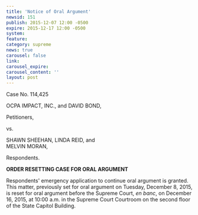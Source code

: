 ```yaml
---
title: 'Notice of Oral Argument'
newsid: 151
publish: 2015-12-07 12:00 -0500
expire: 2015-12-17 12:00 -0500
system: 
feature: 
category: supreme 
news: true
carousel: false
link: 
carousel_expire: 
carousel_content: ''
layout: post
---
```

<p>Case No. 114,425</p>
<p>OCPA IMPACT, INC., and DAVID BOND,</p>
<p>Petitioners,</p>
<p>vs.</p>
<p>SHAWN SHEEHAN, LINDA REID, and<br>
MELVIN MORAN,<p/>
<p>Respondents.</p>
<p><strong>ORDER RESETTING CASE FOR ORAL ARGUMENT</strong></p>
<p>Respondents' emergency application to continue oral argument is granted. This matter, previously set for oral argument on Tuesday, December 8, 2015, is reset for oral argument before the Supreme Court, <i>en banc</i>, on December 16, 2015, at 10:00 a.m. in the Supreme Court Courtroom on the second floor of the State Capitol Building.</p>